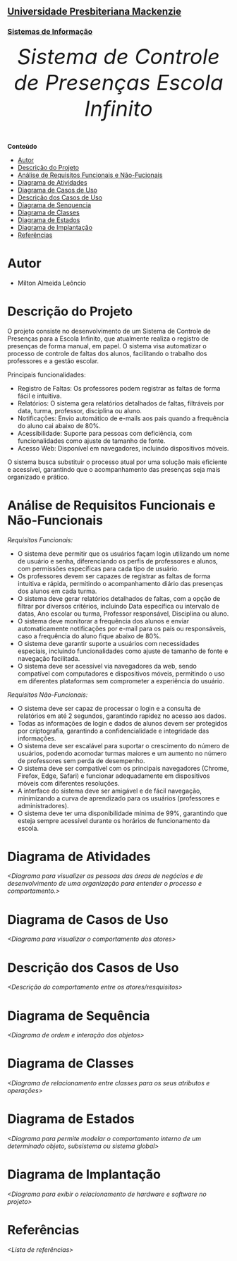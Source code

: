 <h2><a href= "https://www.mackenzie.br">Universidade Presbiteriana Mackenzie</a></h2>
<h3><a href= "https://www.mackenzie.br/graduacao/sao-paulo-higienopolis/sistemas-de-informacao">Sistemas de Informação</a></h3>


<font size="+12"><center>
*Sistema de Controle de Presenças Escola Infinito*
</center></font>

**Conteúdo**

- [Autor](#nome-alunos)
- [Descrição do Projeto](#introdução-do-projeto)
- [Análise de Requisitos Funcionais e Não-Fucionais](#descrição-dos-requisitos)
- [Diagrama de Atividades](#diagrama-de-atividades) 
- [Diagrama de Casos de Uso](#diagrama-de-comportamento-atores)
- [Descrição dos Casos de Uso](#descrição-das-funcões)
- [Diagrama de Senquencia](#diagrama-de-ordem-interações)
- [Diagrama de Classes](#diagrama-orientado-objetos)
- [Diagrama de Estados](#diagrama-estrutura-componente)
- [Diagrama de Implantação](#diagrama-de-hardware-software)
- [Referências](#referências)


# Autor

* Milton Almeida Leôncio

# Descrição do Projeto

O projeto consiste no desenvolvimento de um Sistema de Controle de Presenças para a Escola Infinito, que atualmente realiza o registro de presenças de forma manual, em papel. O sistema visa automatizar o processo de controle de faltas dos alunos, facilitando o trabalho dos professores e a gestão escolar.

Principais funcionalidades:

- Registro de Faltas: Os professores podem registrar as faltas de forma fácil e intuitiva.
- Relatórios: O sistema gera relatórios detalhados de faltas, filtráveis por data, turma, professor, disciplina ou aluno.
- Notificações: Envio automático de e-mails aos pais quando a frequência do aluno cai abaixo de 80%.
- Acessibilidade: Suporte para pessoas com deficiência, com funcionalidades como ajuste de tamanho de fonte.
- Acesso Web: Disponível em navegadores, incluindo dispositivos móveis.

O sistema busca substituir o processo atual por uma solução mais eficiente e acessível, garantindo que o acompanhamento das presenças seja mais organizado e prático.

# Análise de Requisitos Funcionais e Não-Funcionais
*Requisitos Funcionais:*

- O sistema deve permitir que os usuários façam login utilizando um nome de usuário e senha, diferenciando os perfis de professores e alunos, com permissões específicas para cada tipo de usuário.
- Os professores devem ser capazes de registrar as faltas de forma intuitiva e rápida, permitindo o acompanhamento diário das presenças dos alunos em cada turma.
- O sistema deve gerar relatórios detalhados de faltas, com a opção de filtrar por diversos critérios, incluindo Data específica ou intervalo de datas, Ano escolar ou turma, Professor responsável, Disciplina ou aluno.
- O sistema deve monitorar a frequência dos alunos e enviar automaticamente notificações por e-mail para os pais ou responsáveis, caso a frequência do aluno fique abaixo de 80%.
- O sistema deve garantir suporte a usuários com necessidades especiais, incluindo funcionalidades como ajuste de tamanho de fonte e navegação facilitada.
- O sistema deve ser acessível via navegadores da web, sendo compatível com computadores e dispositivos móveis, permitindo o uso em diferentes plataformas sem comprometer a experiência do usuário.

*Requisitos Não-Funcionais:*

- O sistema deve ser capaz de processar o login e a consulta de relatórios em até 2 segundos, garantindo rapidez no acesso aos dados.
- Todas as informações de login e dados de alunos devem ser protegidos por criptografia, garantindo a confidencialidade e integridade das informações.
- O sistema deve ser escalável para suportar o crescimento do número de usuários, podendo acomodar turmas maiores e um aumento no número de professores sem perda de desempenho.
- O sistema deve ser compatível com os principais navegadores (Chrome, Firefox, Edge, Safari) e funcionar adequadamente em dispositivos móveis com diferentes resoluções.
- A interface do sistema deve ser amigável e de fácil navegação, minimizando a curva de aprendizado para os usuários (professores e administradores).
- O sistema deve ter uma disponibilidade mínima de 99%, garantindo que esteja sempre acessível durante os horários de funcionamento da escola.
  
# Diagrama de Atividades

*&lt;Diagrama para visualizer as pessoas das áreas de negócios e de desenvolvimento de uma organização para entender o processo e comportamento.&gt;*

# Diagrama de Casos de Uso

*&lt;Diagrama para visualizar o comportamento dos atores&gt;*

# Descrição dos Casos de Uso

*&lt;Descrição do comportamento entre os atores/resquisitos&gt;*

# Diagrama de Sequência

*&lt;Diagrama de ordem e interação dos objetos&gt;*

# Diagrama de Classes

*&lt;Diagrama de relacionamento entre classes para os seus atributos e operações&gt;*

# Diagrama de Estados

*&lt;Diagrama para permite modelar o comportamento interno de um determinado objeto, subsistema ou sistema global&gt;*

# Diagrama de Implantação

*&lt;Diagrama para exibir o relacionamento de hardware e software no projeto&gt;*

# Referências

*&lt;Lista de referências&gt;*
